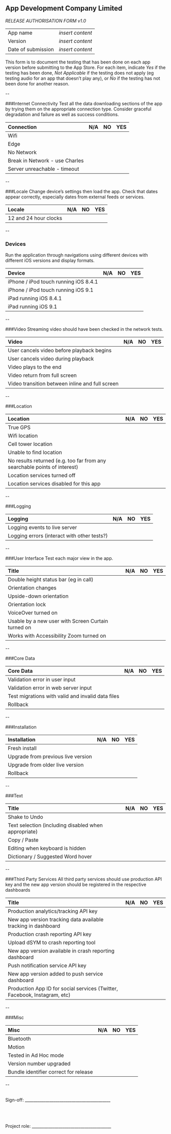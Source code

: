 ## App Development Company Limited

*RELEASE AUTHORISATION FORM v1.0*

|  |  |
|:-------------------------------------|-------------------------------------:|
| App name                             |      *insert content*                |
| Version                              |      *insert content*                |
| Date of submission                   |      *insert content*           |

This form is to document the testing that has been done on each app
version before submitting to the App Store. For each item, indicate *Yes*
if the testing has been done, *Not Applicable* if the testing does not
apply (eg testing audio for an app that doesn’t play any), or *No* if the
testing has not been done for another reason.

--

###Internet Connectivity
Test all the data downloading sections of the app by trying them on the appropriate connection type. Consider graceful degradation and failure as well as success conditions.

| Connection | N/A | NO | YES |
|:---|:---:|:---:|:---:|
| Wifi | | | |
| Edge | | | |
| No Network | | | |
| Break in Network - use Charles | | | |
| Server unreachable - timeout | | | |

--

###Locale
Change device’s settings then load the app. Check that dates appear correctly, especially dates from external feeds or services.

| Locale | N/A | NO | YES |
|:---|:---:|:---:|:---:|
| 12 and 24 hour clocks | | | |

--

### Devices
Run the application through navigations using different devices with different iOS versions and display formats.

| Device | N/A | NO | YES |
|:---|:---:|:---:|:---:|
| iPhone / iPod touch running iOS 8.4.1 | | | |
| iPhone / iPod touch running iOS 9.1 | | | | |
| iPad running iOS 8.4.1 | | | |
| iPad running iOS 9.1 | | | |

--

###Video
Streaming video should have been checked in the network tests.

| Video | N/A | NO | YES |
|:---|:---:|:---:|:---:|
| User cancels video before playback begins  | | | |
| User cancels video during playback  | | | |
| Video plays to the end  | | | |
| Video return from full screen  | | | |
| Video transition between inline and full screen  | | | |

--

###Location

| Location | N/A | NO | YES |
|:---|:---:|:---:|:---:|
| True GPS | | | |
| Wifi location | | | |
| Cell tower location | | | |
| Unable to find location | | | |
| No results returned (e.g. too far from any searchable points of interest)  | | | |
| Location services turned off | | | |
| Location services disabled for this app | | | |

--

###Logging

| Logging | N/A | NO | YES |
|:---|:---:|:---:|:---:|
| Logging events to live server | | | |
| Logging errors (interact with other tests?) | | | |

--

###User Interface
Test each major view in the app.

| Title | N/A | NO | YES |
|:---|:---:|:---:|:---:|
| Double height status bar (eg in call) | | | |
| Orientation changes | | | |
| Upside-down orientation | | | |
| Orientation lock | | | |
| VoiceOver turned on | | | |
| Usable by a new user with Screen Curtain turned on | | | |
| Works with Accessibility Zoom turned on | | | |

--

###Core Data

| Core Data | N/A | NO | YES |
|:---|:---:|:---:|:---:|
| Validation error in user input | | | |
| Validation error in web server input | | | |
| Test migrations with valid and invalid data files | | | |
| Rollback | | | |

--

###Installation

| Installation | N/A | NO | YES |
|:---|:---:|:---:|:---:|
| Fresh install | | | |
| Upgrade from previous live version | | | |
| Upgrade from older live version | | | |
| Rollback | | | |

--

###Text

| Title | N/A | NO | YES |
|:---|:---:|:---:|:---:|
| Shake to Undo | | | |
| Text selection (including disabled when appropriate) | | | |
| Copy / Paste | | | |
| Editing when keyboard is hidden | | | |
| Dictionary / Suggested Word hover | | | |

--

###Third Party Services
All third party services should use production API key and the new app version should be registered in the respective dashboards

| Title | N/A | NO | YES |
|:---|:---:|:---:|:---:|
| Production analytics/tracking API key | | | |
| New app version tracking data available tracking in dashboard | | | |
| Production crash reporting API key | | | |
| Upload dSYM to crash reporting tool | | | |
| New app version available in crash reporting dashboard | | | |
| Push notification service API key | | | |
| New app version added to push service dashboard | | | |
| Production App ID for social services (Twitter, Facebook, Instagram, etc) | | | |

--

###Misc

| Misc | N/A | NO | YES |
|:---|:---:|:---:|:---:|
| Bluetooth | | | |
| Motion | | | |
| Tested in Ad Hoc mode | | | |
| Version number upgraded | | | |
| Bundle identifier correct for release | | | |

--
<br><br>

Sign-off: __________________________________________  

<br><br><br>
Project role: _______________________________________  

